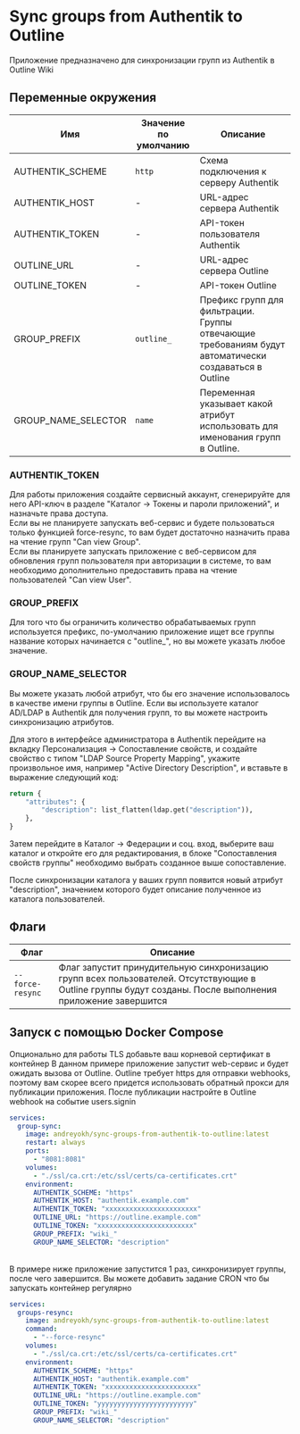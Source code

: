# Sync groups from Authentik to Outline

Приложение предназначено для синхронизации групп из Authentik в Outline Wiki

## Переменные окружения
| Имя                 | Значение по умолчанию | Описание                                                                                              |
|---------------------|-----------------------|-------------------------------------------------------------------------------------------------------|
| AUTHENTIK_SCHEME    | `http`                | Схема подключения к серверу Authentik                                                                 |
| AUTHENTIK_HOST      | -                     | URL-адрес сервера Authentik                                                                           |
| AUTHENTIK_TOKEN     | -                     | API-токен пользователя Authentik                                                                      |
| OUTLINE_URL         | -                     | URL-адрес сервера Outline                                                                             |
| OUTLINE_TOKEN       | -                     | API-токен Outline                                                                                     |
| GROUP_PREFIX        | `outline_`            | Префикс групп для фильтрации. Группы отвечающие требованиям будут автоматически создаваться в Outline |
| GROUP_NAME_SELECTOR | `name`                | Переменная указывает какой атрибут использовать для именования групп в Outline.                       |

### AUTHENTIK_TOKEN
Для работы приложения создайте сервисный аккаунт, сгенерируйте для него API-ключ в разделе "Каталог -> Токены и пароли приложений", и назначьте права доступа.
</br>Если вы не планируете запускать веб-сервис и будете пользоваться только функцией force-resync, то вам будет достаточно назначить права на чтение групп "Can view Group".
</br>Если вы планируете запускать приложение с веб-сервисом для обновления групп пользователя при авторизации в системе, то вам необходимо дополнительно предоставить права на чтение пользователей "Can view User".

### GROUP_PREFIX
Для того что бы ограничить количество обрабатываемых групп используется префикс, по-умолчанию приложение ищет все группы название которых начинается с "outline_", но вы можете указать любое значение. 

### GROUP_NAME_SELECTOR
Вы можете указать любой атрибут, что бы его значение использовалось в качестве имени группы в Outline.
Если вы используете каталог AD/LDAP в Authentik для получения групп, то вы можете настроить синхронизацию атрибутов.

Для этого в интерфейсе администратора в Authentik перейдите на вкладку Персонализация -> Сопоставление свойств, и создайте свойство с типом "LDAP Source Property Mapping", укажите произвольное имя, например "Active Directory Description", и вставьте в выражение следующий код:
```python
return {
    "attributes": {
        "description": list_flatten(ldap.get("description")),
    },
}
```
Затем перейдите в Каталог -> Федерации и соц. вход, выберите ваш каталог и откройте его для редактирования, в блоке "Сопоставления свойств группы" необходимо выбрать созданное выше сопоставление.

После синхронизации каталога у ваших групп появится новый атрибут "description", значением которого будет описание полученное из каталога пользователей.

## Флаги
| Флаг             | Описание                                                                                                                                                  |
|------------------|-----------------------------------------------------------------------------------------------------------------------------------------------------------|
| `--force-resync` | Флаг запустит принудительную синхронизацию групп всех пользователей. Отсутствующие в Outline группы будут созданы. После выполнения приложение завершится |

## Запуск с помощью Docker Compose
Опционально для работы TLS добавьте ваш корневой сертификат в контейнер
В данном примере приложение запустит web-сервис и будет ожидать вызова от Outline. Outline требует https для отправки webhooks, поэтому вам скорее всего придется использовать обратный прокси для публикации приложения.
После публикации настройте в Outline webhook на событие users.signin
```yaml
services:
  group-sync:
    image: andreyokh/sync-groups-from-authentik-to-outline:latest
    restart: always
    ports:
      - "8081:8081"
    volumes:
      - "./ssl/ca.crt:/etc/ssl/certs/ca-certificates.crt"
    environment:
      AUTHENTIK_SCHEME: "https"
      AUTHENTIK_HOST: "authentik.example.com"
      AUTHENTIK_TOKEN: "xxxxxxxxxxxxxxxxxxxxxxx"
      OUTLINE_URL: "https://outline.example.com"
      OUTLINE_TOKEN: "xxxxxxxxxxxxxxxxxxxxxxxx"
      GROUP_PREFIX: "wiki_"
      GROUP_NAME_SELECTOR: "description"
```

</br>В примере ниже приложение запустится 1 раз, синхронизирует группы, после чего завершится. Вы можете добавить задание CRON что бы запускать контейнер регулярно
```yaml
services:
  groups-resync:
    image: andreyokh/sync-groups-from-authentik-to-outline:latest
    command:
      - "--force-resync"
    volumes:
      - "./ssl/ca.crt:/etc/ssl/certs/ca-certificates.crt"
    environment:
      AUTHENTIK_SCHEME: "https"
      AUTHENTIK_HOST: "authentik.example.com"
      AUTHENTIK_TOKEN: "xxxxxxxxxxxxxxxxxxxxxxx"
      OUTLINE_URL: "https://outline.example.com"
      OUTLINE_TOKEN: "yyyyyyyyyyyyyyyyyyyyyyyy"
      GROUP_PREFIX: "wiki_"
      GROUP_NAME_SELECTOR: "description"
```


